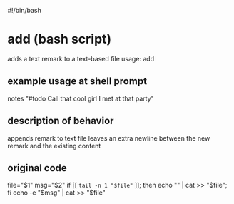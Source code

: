 #!/bin/bash

add (bash script)
=================
adds a text remark to a text-based file
usage: add <file> <msg>

example usage at shell prompt
-----------------------------
notes "#todo Call that cool girl I met at that party"

description of behavior
-----------------------
appends remark to text file
leaves an extra newline between the new remark and the existing content

original code
-------------
   file="$1"
   msg="$2"
   if [[ `tail -n 1 "$file"` ]];   then echo "" | cat >> "$file";   fi
   echo -e "$msg" | cat >> "$file"

